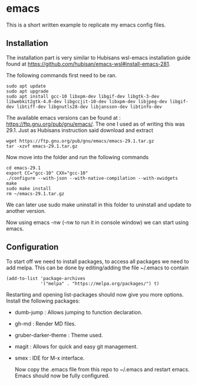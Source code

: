 # emacs
This is a short written example to replicate my emacs config files.

## Installation
The installation part is very similar to Hubisans wsl-emacs installation guide found at https://github.com/hubisan/emacs-wsl#install-emacs-281.

The following commands first need to be ran.
```shell
sudo apt update
sudo apt upgrade
sudo apt install gcc-10 libxpm-dev libgif-dev libgtk-3-dev libwebkit2gtk-4.0-dev libgccjit-10-dev libxpm-dev libjpeg-dev libgif-dev libtiff-dev libgnutls28-dev libjansson-dev libtinfo-dev
```
The available emacs versions can be found at : https://ftp.gnu.org/pub/gnu/emacs/. The one I used as of writing this was 29.1.
Just as Hubisans instruction said download and extract
```shell
wget https://ftp.gnu.org/pub/gnu/emacs/emacs-29.1.tar.gz
tar -xzvf emacs-29.1.tar.gz
```
Now move into the folder and run the following commands
```shell
cd emacs-29.1
export CC="gcc-10" CXX="gcc-10"
./configure --with-json --with-native-compilation --with-xwidgets
make
sudo make install
rm ~/emacs-29.1.tar.gz
```
We can later use sudo make uninstall in this folder to uninstall and update to another version.

Now using emacs -nw (-nw to run it in console window) we can start using emacs.

## Configuration
To start off we need to install packages, to access all packages we need to add melpa. This can be done by editing/adding the file ~/.emacs to contain
```
(add-to-list 'package-archives
             '("melpa" . "https://melpa.org/packages/") t)
```
Restarting and opening list-packages should now give you more options. Install the following packages:
* dumb-jump : Allows jumping to function declaration.
* gh-md     : Render MD files.
* gruber-darker-theme : Theme used.
* magit : Allows for quick and easy git management.
* smex : IDE for M-x interface.

  Now copy the .emacs file from this repo to ~/.emacs and restart emacs. Emacs should now be fully configured.
